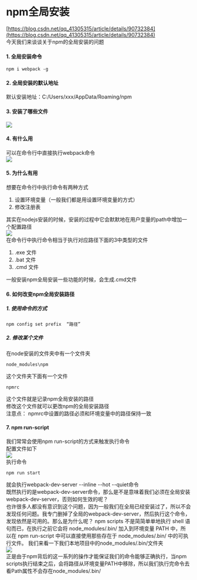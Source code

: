 # npm全局安装

[https://blog.csdn.net/qq_41305315/article/details/90732384](https://blog.csdn.net/qq_41305315/article/details/90732384)  
今天我们来谈谈关于npm的全局安装的问题

#### 1. 全局安装命令
```
npm i webpack -g
```

#### 2. 全局安装的默认地址
默认安装地址：C:/Users/xxx/AppData/Roaming/npm

#### 3. 安装了哪些文件
![](https://cdn.nlark.com/yuque/0/2021/png/12492743/1625799164006-0fbe27ab-93ee-43df-a470-28dcd9677dbb.png#align=left&display=inline&height=110&margin=%5Bobject%20Object%5D&originHeight=110&originWidth=680&size=0&status=done&style=none&width=680)

#### 4. 有什么用
可以在命令行中直接执行webpack命令  
![](https://cdn.nlark.com/yuque/0/2021/png/12492743/1625799175393-75bd5a6e-50a3-4295-8146-19da288ce88d.png#align=left&display=inline&height=125&margin=%5Bobject%20Object%5D&originHeight=125&originWidth=520&size=0&status=done&style=none&width=520)

#### 5. 为什么有用
想要在命令行中执行命令有两种方式

1. 设置环境变量（一般我们都是用设置环境变量的方式）
1. 修改注册表

其实在nodejs安装的时候，安装的过程中它会默默地在用户变量的path中增加一个配置路径  
![](https://cdn.nlark.com/yuque/0/2021/png/12492743/1625799186617-4197348d-fa56-4764-b584-5c64b0e9208f.png#align=left&display=inline&height=145&margin=%5Bobject%20Object%5D&originHeight=145&originWidth=355&size=0&status=done&style=none&width=355)  
在命令行中执行命令相当于执行对应路径下面的3中类型的文件

1. .exe 文件
1. .bat 文件
1. .cmd 文件

一般安装npm全局安装一些功能的时候，会生成.cmd文件

#### 6. 如何改变npm全局安装路径

##### 1. 使用命令的方式
```
npm config set prefix  “路径”
```

##### 2. 修改某个文件
在node安装的文件夹中有一个文件夹
```
node_modules\npm
```
这个文件夹下面有一个文件
```
npmrc
```
这个文件就是记录npm全局安装的路径  
修改这个文件就可以更改npm的全局安装路径  
注意点： npmrc中设置的路径必须和环境变量中的路径保持一致

#### 7. npm run-script
我们常常会使用npm run-script的方式来触发执行命令  
配置文件如下  
![](https://cdn.nlark.com/yuque/0/2021/png/12492743/1625799198328-b993fa65-5de0-4ac1-ae7d-6a7d3168ab14.png#align=left&display=inline&height=78&margin=%5Bobject%20Object%5D&originHeight=78&originWidth=662&size=0&status=done&style=none&width=662)  
执行命令
```
npm run start
```
就会执行webpack-dev-server --inline --hot --quiet命令  
既然执行的是webpack-dev-server命令，那么是不是意味着我们必须在全局安装webpack-dev-server，否则如何生效的呢？  
也许很多人都没有意识到这个问题，因为一般我们在全局已经安装过了，所以不会发现任何问题。我专门删掉了全局的webpack-dev-server，然后执行这个命令，发现依然是可用的。那么是为什么呢？
npm scripts 不是简简单单地执行 shell 语句而已，在执行之前它会将 node_modules/.bin/ 加入到环境变量 PATH 中，所以在 npm run-script 中可以直接使用那些存在于 node_modules/.bin/ 中的可执行文件。
我们来看一下我们本地项目中的node_modules/.bin/文件夹  
![](https://cdn.nlark.com/yuque/0/2021/png/12492743/1625799207195-32f083f8-57e3-4cfa-b62c-4d3033831207.png#align=left&display=inline&height=256&margin=%5Bobject%20Object%5D&originHeight=256&originWidth=348&size=0&status=done&style=none&width=348)  
正是由于npm背后的这一系列的操作才能保证我们的命令能够正确执行，当npm scripts执行结束之后，会将路径从环境变量PATH中移除，所以我们执行完命令去看Path属性不会存在node_modules/.bin/

